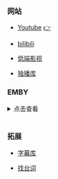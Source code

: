 ### 网站

- [Youtube](https://www.youtube.com/) [👉](https://www.biantube.com/)

- [bilibili](https://www.bilibili.com/)

- [低端影视](https://ddrk.me/)

- [独播库](https://www.duboku.tv/)

### EMBY

<details>

<summary>点击查看</summary>

**普拉斯影业**

AGA公益服(中国电信可直连观看)

https://emby.plusmedia.site 端口: 443

备用服1: https://emby.xeton.dev 端口: 443

备用服2: https://movie.xeton.dev 端口: 443

账号：普拉斯影业

密码：plusisbest


**[​狂热云](https://embywiki.feverss.cloud/)**

日本：[jp.emby.cyou:8096](jp.emby.cyou:8096)

韩国：[kr.emby.cyou:8096](kr.emby.cyou:8096)

用户名：feverss    密码：空

**散兵**

地址：http://yml.cool:8096/

账号：blog

密码：menglei.xyz

</details>

<br>

### 拓展

- [字幕库](http://zimuku.org/)

- [找台词](http://zhaotaici.cn/)